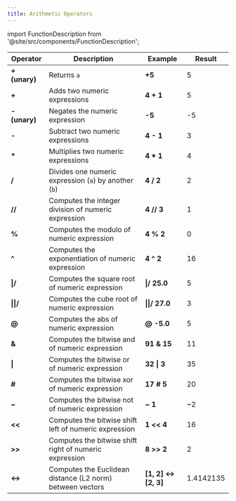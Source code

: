 ```yaml
---
title: Arithmetic Operators
---
```

import FunctionDescription from '@site/src/components/FunctionDescription';

<FunctionDescription description="Introduced or updated: v1.2.53"/>

| Operator              | Description                                            | Example                    | Result |
|-----------------------|--------------------------------------------------------|----------------------------|--------|
| **+ (unary)**         | Returns `a`                                            | **+5**                     | 5      |
| **+**                 | Adds two numeric expressions                           | **4 + 1**                  | 5      |
| **- (unary)**         | Negates the numeric expression                         | **-5**                     | -5     |
| **-**                 | Subtract two numeric expressions                       | **4 - 1**                  | 3      |
| __*__                 | Multiplies two numeric expressions                     | **4 * 1**                  | 4      |
| **/**                 | Divides one numeric expression (`a`) by another (`b`)  | **4 / 2**                  | 2      |
| **//**                | Computes the integer division of numeric expression    | **4 // 3**                 | 1      |
| **%**                 | Computes the modulo of numeric expression              | **4 % 2**                  | 0      |
| **^**                 | Computes the exponentiation of numeric expression      | **4 ^ 2**                  | 16     |
| **&verbar;/**         | Computes the square root of numeric expression         | **&verbar;/ 25.0**         | 5      |
| **&verbar;&verbar;/** | Computes the cube root of numeric expression           | **&verbar;&verbar;/ 27.0** | 3      |
| **@**                 | Computes the abs of numeric expression                 | **@ -5.0**                 | 5      |
| **&**                 | Computes the bitwise and of numeric expression         | **91 & 15**                | 11     |
| **&verbar;**          | Computes the bitwise or of numeric expression          | **32 &verbar; 3**          | 35     |
| **#**                 | Computes the bitwise xor of numeric expression         | **17 # 5**                 | 20     |
| **~**                 | Computes the bitwise not of numeric expression         | **~ 1**                    | ~2     |
| **<<**                | Computes the bitwise shift left of numeric expression  | **1 << 4**                 | 16     |
| **>>**                | Computes the bitwise shift right of numeric expression | **8 >> 2**                 | 2      |
| **<->**               | Computes the Euclidean distance (L2 norm) between vectors | **[1, 2] <-> [2, 3]**   | 1.4142135 |